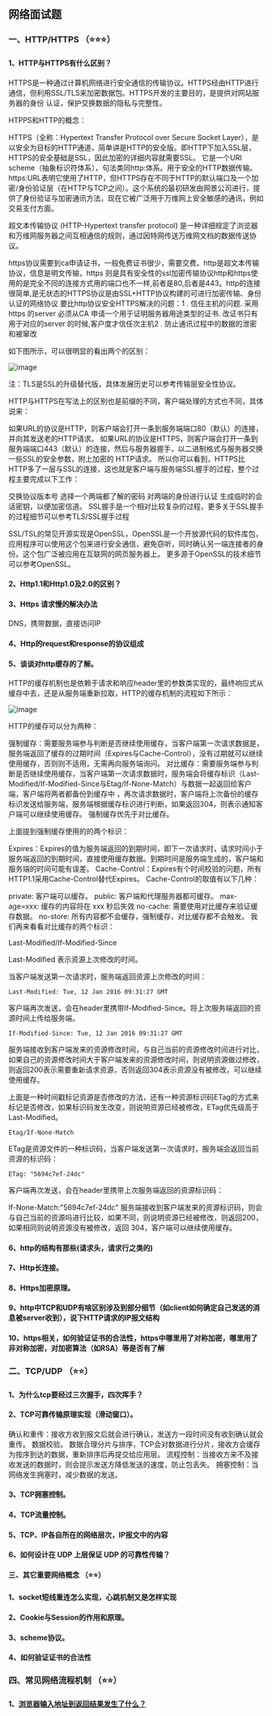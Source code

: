 ## 网络面试题

### 一、HTTP/HTTPS （⭐⭐⭐）

#### 1、HTTP与HTTPS有什么区别？

HTTPS是一种通过计算机网络进行安全通信的传输协议。HTTPS经由HTTP进行通信，但利用SSL/TLS来加密数据包。HTTPS开发的主要目的，是提供对网站服务器的身份 认证，保护交换数据的隐私与完整性。

HTPPS和HTTP的概念：

HTTPS（全称：Hypertext Transfer Protocol over Secure Socket Layer），是以安全为目标的HTTP通道，简单讲是HTTP的安全版。即HTTP下加入SSL层，HTTPS的安全基础是SSL，因此加密的详细内容就需要SSL。 它是一个URI scheme（抽象标识符体系），句法类同http:体系。用于安全的HTTP数据传输。https:URL表明它使用了HTTP，但HTTPS存在不同于HTTP的默认端口及一个加密/身份验证层（在HTTP与TCP之间）。这个系统的最初研发由网景公司进行，提供了身份验证与加密通讯方法，现在它被广泛用于万维网上安全敏感的通讯，例如交易支付方面。

超文本传输协议 (HTTP-Hypertext transfer protocol) 是一种详细规定了浏览器和万维网服务器之间互相通信的规则，通过因特网传送万维网文档的数据传送协议。

https协议需要到ca申请证书，一般免费证书很少，需要交费。http是超文本传输协议，信息是明文传输，https 则是具有安全性的ssl加密传输协议http和https使用的是完全不同的连接方式用的端口也不一样,前者是80,后者是443。http的连接很简单,是无状态的HTTPS协议是由SSL+HTTP协议构建的可进行加密传输、身份认证的网络协议 要比http协议安全HTTPS解决的问题：1 . 信任主机的问题. 采用https 的server 必须从CA 申请一个用于证明服务器用途类型的证书. 改证书只有用于对应的server 的时候,客户度才信任次主机2 . 防止通讯过程中的数据的泄密和被窜改

如下图所示，可以很明显的看出两个的区别：

![image](https://github.com/guoxiaoxing/android-open-source-project-analysis/raw/master/art/practice/network/http_https.png)

注：TLS是SSL的升级替代版，具体发展历史可以参考传输层安全性协议。

HTTP与HTTPS在写法上的区别也是前缀的不同，客户端处理的方式也不同，具体说来：

如果URL的协议是HTTP，则客户端会打开一条到服务端端口80（默认）的连接，并向其发送老的HTTP请求。
如果URL的协议是HTTPS，则客户端会打开一条到服务端端口443（默认）的连接，然后与服务器握手，以二进制格式与服务器交换一些SSL的安全参数，附上加密的 HTTP请求。
所以你可以看到，HTTPS比HTTP多了一层与SSL的连接，这也就是客户端与服务端SSL握手的过程，整个过程主要完成以下工作：

交换协议版本号
选择一个两端都了解的密码
对两端的身份进行认证
生成临时的会话密钥，以便加密信道。
SSL握手是一个相对比较复杂的过程，更多关于SSL握手的过程细节可以参考TLS/SSL握手过程

SSL/TSL的常见开源实现是OpenSSL，OpenSSL是一个开放源代码的软件库包，应用程序可以使用这个包来进行安全通信，避免窃听，同时确认另一端连接者的身份。这个包广泛被应用在互联网的网页服务器上。 更多源于OpenSSL的技术细节可以参考OpenSSL。

#### 2、Http1.1和Http1.0及2.0的区别？

#### 3、Https 请求慢的解决办法

DNS，携带数据，直接访问IP

#### 4、Http的request和response的协议组成

#### 5、谈谈对http缓存的了解。

HTTP的缓存机制也是依赖于请求和响应header里的参数类实现的，最终响应式从缓存中去，还是从服务端重新拉取，HTTP的缓存机制的流程如下所示：

![image](https://github.com/guoxiaoxing/android-open-framwork-analysis/raw/master/art/okhttp/http_cache_structure.png)

HTTP的缓存可以分为两种：

强制缓存：需要服务端参与判断是否继续使用缓存，当客户端第一次请求数据是，服务端返回了缓存的过期时间（Expires与Cache-Control），没有过期就可以继续使用缓存，否则则不适用，无需再向服务端询问。
对比缓存：需要服务端参与判断是否继续使用缓存，当客户端第一次请求数据时，服务端会将缓存标识（Last-Modified/If-Modified-Since与Etag/If-None-Match）与数据一起返回给客户端，客户端将两者都备份到缓存中 ，再次请求数据时，客户端将上次备份的缓存 标识发送给服务端，服务端根据缓存标识进行判断，如果返回304，则表示通知客户端可以继续使用缓存。
强制缓存优先于对比缓存。

上面提到强制缓存使用的的两个标识：

Expires：Expires的值为服务端返回的到期时间，即下一次请求时，请求时间小于服务端返回的到期时间，直接使用缓存数据。到期时间是服务端生成的，客户端和服务端的时间可能有误差。
Cache-Control：Expires有个时间校验的问题，所有HTTP1.1采用Cache-Control替代Expires。
Cache-Control的取值有以下几种：

private: 客户端可以缓存。
public: 客户端和代理服务器都可缓存。
max-age=xxx: 缓存的内容将在 xxx 秒后失效
no-cache: 需要使用对比缓存来验证缓存数据。
no-store: 所有内容都不会缓存，强制缓存，对比缓存都不会触发。
我们再来看看对比缓存的两个标识：

Last-Modified/If-Modified-Since

Last-Modified 表示资源上次修改的时间。

当客户端发送第一次请求时，服务端返回资源上次修改的时间：

    Last-Modified: Tue, 12 Jan 2016 09:31:27 GMT
客户端再次发送，会在header里携带If-Modified-Since。将上次服务端返回的资源时间上传给服务端。

    If-Modified-Since: Tue, 12 Jan 2016 09:31:27 GMT 
服务端接收到客户端发来的资源修改时间，与自己当前的资源修改时间进行对比，如果自己的资源修改时间大于客户端发来的资源修改时间，则说明资源做过修改， 则返回200表示需要重新请求资源，否则返回304表示资源没有被修改，可以继续使用缓存。

上面是一种时间戳标记资源是否修改的方法，还有一种资源标识码ETag的方式来标记是否修改，如果标识码发生改变，则说明资源已经被修改，ETag优先级高于Last-Modified。

    Etag/If-None-Match

ETag是资源文件的一种标识码，当客户端发送第一次请求时，服务端会返回当前资源的标识码：

    ETag: "5694c7ef-24dc"
客户端再次发送，会在header里携带上次服务端返回的资源标识码：

If-None-Match:"5694c7ef-24dc"
服务端接收到客户端发来的资源标识码，则会与自己当前的资源吗进行比较，如果不同，则说明资源已经被修改，则返回200，如果相同则说明资源没有被修改，返回 304，客户端可以继续使用缓存。

#### 6、http的结构有那些(请求头，请求行之类的)

#### 7、Http长连接。

#### 8、Https加密原理。

#### 9、http中TCP和UDP有啥区别涉及到部分细节（如client如何确定自己发送的消息被server收到），说下HTTP请求的IP报文结构

#### 10、https相关，如何验证证书的合法性，https中哪里用了对称加密，哪里用了非对称加密，对加密算法（如RSA）等是否有了解


### 二、TCP/UDP （⭐⭐）

#### 1、为什么tcp要经过三次握手，四次挥手？

#### 2、TCP可靠传输原理实现（滑动窗口）。

确认和重传：接收方收到报文后就会进行确认，发送方一段时间没有收到确认就会重传。
数据校验。
数据合理分片与排序，TCP会对数据进行分片，接收方会缓存为按序到达的数据，重新排序后再提交给应用层。
流程控制：当接收方来不及接收发送的数据时，则会提示发送方降低发送的速度，防止包丢失。
拥塞控制：当网络发生拥塞时，减少数据的发送。

#### 3、TCP拥塞控制。

#### 4、TCP流量控制。

#### 5、TCP、IP各自所在的网络层次，IP报文中的内容

#### 6、如何设计在 UDP 上层保证 UDP 的可靠性传输？


#### 三、其它重要网络概念 （⭐⭐）

#### 1、socket短线重连怎么实现，心跳机制又是怎样实现

#### 2、Cookie与Session的作用和原理。

#### 3、scheme协议。

#### 4、如何验证证书的合法性


### 四、常见网络流程机制 （⭐⭐）

#### 1、[浏览器输入地址到返回结果发生了什么？](https://segmentfault.com/a/1190000006879700)





